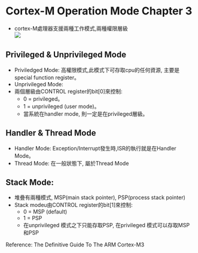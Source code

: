 # Cortex-M Operation Mode  Chapter 3  
* cortex-M處理器支援兩種工作模式,兩種權限層級  
![](https://github.com/sammiiT/Study-Report/blob/master/picture/Mode%26Privileged.PNG)

## Privileged & Unprivileged Mode
* Priviledged Mode: 高權限模式,此模式下可存取cpu的任何資源, 主要是special function register。
* Unprivileged Mode:  
* 兩個層級由CONTROL register的bit[0]來控制:  
    * 0 = privileged。  
    * 1 = unprivileged (user mode)。  
    * 當系統在handler mode, 則一定是在privileged層級。



## Handler & Thread Mode  
* Handler Mode: Exception/Interrupt發生時,ISR的執行就是在Handler Mode。  
* Thread Mode: 在一般狀態下, 屬於Thread Mode







## Stack Mode:  
* 堆疊有兩種模式, MSP(main stack pointer), PSP(process stack pointer)  
* Stack modeu由CONTROL register的bit[1]來控制:  
    * 0 = MSP (default)  
    * 1 = PSP  
    * 在unprivileged 模式之下只能存取PSP, 在privileged 模式可以存取MSP和PSP



Reference: The Definitive Guide To The ARM Cortex-M3
